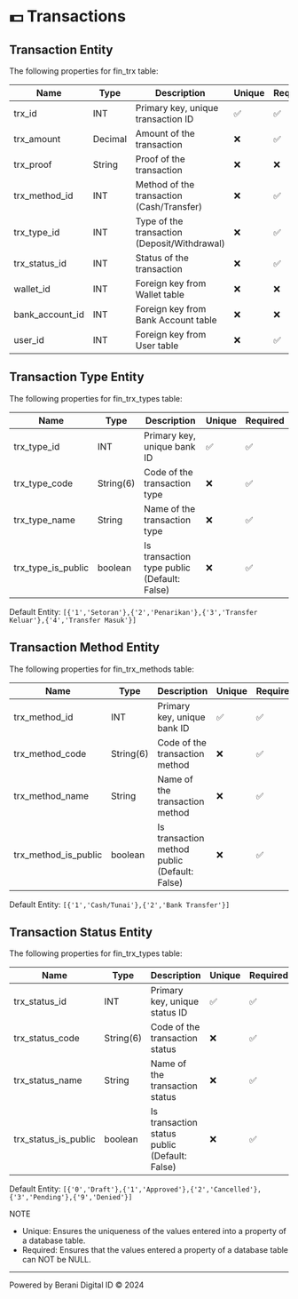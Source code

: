 # 💵 Transactions

## Transaction Entity
The following properties for fin_trx table:

| Name              | Type      | Description                                   | Unique | Required  |
|-------------------|-----------|-----------------------------------------------|--------|-----------|
| trx_id            | INT       | Primary key, unique transaction ID            |   ✅   |    ✅    |
| trx_amount        | Decimal   | Amount of the transaction                     |   ❌   |    ✅    |
| trx_proof         | String    | Proof of the transaction                      |   ❌   |    ❌    |
| trx_method_id     | INT       | Method of the transaction (Cash/Transfer)     |   ❌   |    ✅    |
| trx_type_id       | INT       | Type of the transaction (Deposit/Withdrawal)  |   ❌   |    ✅    |
| trx_status_id     | INT       | Status of the transaction                     |   ❌   |    ✅    |
| wallet_id         | INT       | Foreign key from Wallet table                 |   ❌   |    ❌    |
| bank_account_id   | INT       | Foreign key from Bank Account table           |   ❌   |    ❌    |
| user_id           | INT       | Foreign key from User table                   |   ❌   |    ✅    |


## Transaction Type Entity
The following properties for fin_trx_types table:

| Name                    | Type      | Description                                 | Unique | Required  |
|-------------------------|-----------|---------------------------------------------|--------|-----------|
| trx_type_id             | INT       | Primary key, unique bank ID                 |   ✅   |    ✅    |
| trx_type_code           | String(6) | Code of the transaction type                |   ❌   |    ✅    |
| trx_type_name           | String    | Name of the transaction type                |   ❌   |    ✅    |
| trx_type_is_public      | boolean   | Is transaction type public (Default: False) |   ❌   |    ✅    |

Default Entity:
`[{'1','Setoran'},{'2','Penarikan'},{'3','Transfer Keluar'},{'4','Transfer Masuk'}]`


## Transaction Method Entity
The following properties for fin_trx_methods table:

| Name                    | Type      | Description                                   | Unique | Required  |
|-------------------------|-----------|-----------------------------------------------|--------|-----------|
| trx_method_id           | INT       | Primary key, unique bank ID                   |   ✅   |    ✅    |
| trx_method_code         | String(6) | Code of the transaction method                |   ❌   |    ✅    |
| trx_method_name         | String    | Name of the transaction method                |   ❌   |    ✅    |
| trx_method_is_public    | boolean   | Is transaction method public (Default: False) |   ❌   |    ✅    |

Default Entity:
`[{'1','Cash/Tunai'},{'2','Bank Transfer'}]`


## Transaction Status Entity
The following properties for fin_trx_types table:

| Name                    | Type      | Description                                   | Unique | Required  |
|-------------------------|-----------|-----------------------------------------------|--------|-----------|
| trx_status_id           | INT       | Primary key, unique status ID                 |   ✅   |    ✅    |
| trx_status_code         | String(6) | Code of the transaction status                |   ❌   |    ✅    |
| trx_status_name         | String    | Name of the transaction status                |   ❌   |    ✅    |
| trx_status_is_public    | boolean   | Is transaction status public (Default: False) |   ❌   |    ✅    |

Default Entity:
`[{'0','Draft'},{'1','Approved'},{'2','Cancelled'},{'3','Pending'},{'9','Denied'}]`


NOTE
- Unique: Ensures the uniqueness of the values entered into a property of a database table.
- Required: Ensures that the values entered a property of a database table can NOT be NULL.

---
Powered by Berani Digital ID © 2024
